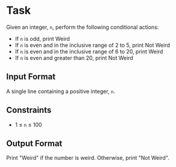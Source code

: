 <h1>Task</h1>

<p>Given an integer, <code>n</code>, perform the following conditional actions:</p>

<ul>
  <li>If <code>n</code> is odd, print Weird</li>
  <li>If <code>n</code> is even and in the inclusive range of 2 to 5, print  Not Weird</li>
  <li>If <code>n</code> is even and in the inclusive range of 6 to 20, print </span> Weird</li>
  <li>If <code>n</code> is even and greater than 20, print  Not Weird</li>
</ul>

<h2>Input Format</h2>

<p>A single line containing a positive integer, <code>n</code>.</p>

<h2>Constraints</h2>

<ul>
  <li>1 ≤ <code>n</code> ≤ 100</li>
</ul>

<h2>Output Format</h2>

<p>Print "Weird" if the number is weird. Otherwise, print "Not Weird".</p>
